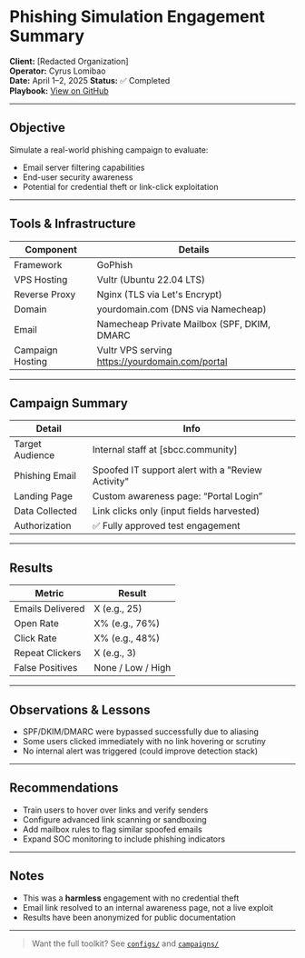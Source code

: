 # Phishing Simulation Engagement Summary

**Client:** [Redacted Organization]  
**Operator:** Cyrus Lomibao  
**Date:** April 1–2, 2025
**Status:** ✅ Completed  
**Playbook:** [View on GitHub](https://github.com/cylosec/phishing-campaign)


---

## Objective

Simulate a real-world phishing campaign to evaluate:

- Email server filtering capabilities
- End-user security awareness
- Potential for credential theft or link-click exploitation

---

## Tools & Infrastructure

| Component        | Details                                |
|------------------|----------------------------------------|
| Framework        | GoPhish                                |
| VPS Hosting      | Vultr (Ubuntu 22.04 LTS)               |
| Reverse Proxy    | Nginx (TLS via Let's Encrypt)          |
| Domain           | yourdomain.com (DNS via Namecheap)     |
| Email            | Namecheap Private Mailbox (SPF, DKIM, DMARC 
| Campaign Hosting | Vultr VPS serving https://yourdomain.com/portal |

---

##  Campaign Summary

| Detail           | Info                                        |
|------------------|---------------------------------------------|
| Target Audience  | Internal staff at [sbcc.community]          |
| Phishing Email   | Spoofed IT support alert with a "Review Activity" 
| Landing Page     | Custom awareness page: “Portal Login” |
| Data Collected   | Link clicks only (input fields harvested) |
| Authorization    | ✅ Fully approved test engagement            |

---

##  Results

| Metric           | Result              |
|------------------|---------------------|
| Emails Delivered | X (e.g., 25)        |
| Open Rate        | X% (e.g., 76%)      |
| Click Rate       | X% (e.g., 48%)      |
| Repeat Clickers  | X (e.g., 3)         |
| False Positives  | None / Low / High   |


---

##  Observations & Lessons

-  SPF/DKIM/DMARC were bypassed successfully due to aliasing
-  Some users clicked immediately with no link hovering or scrutiny
-  No internal alert was triggered (could improve detection stack)

---

##  Recommendations

- Train users to hover over links and verify senders
- Configure advanced link scanning or sandboxing
- Add mailbox rules to flag similar spoofed emails
- Expand SOC monitoring to include phishing indicators

---

##  Notes

- This was a **harmless** engagement with no credential theft
- Email link resolved to an internal awareness page, not a live exploit
- Results have been anonymized for public documentation

---

> Want the full toolkit? See [`configs/`](https://github.com/cylosec/phishing-campaign/tree/main/configs) and 
[`campaigns/`](https://github.com/cylosec/phishing-campaign/tree/main/campaigns)


